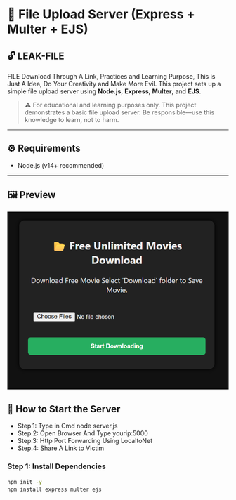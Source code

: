 # 📁 File Upload Server (Express + Multer + EJS)

## 🔓 LEAK-FILE

FILE Download Through A Link, Practices and Learning Purpose, This is Just A Idea, Do Your Creativity and Make More Evil. This project sets up a simple file upload server using **Node.js**, **Express**, **Multer**, and **EJS**.


> ⚠️ For educational and learning purposes only. This project demonstrates a basic file upload server. Be responsible—use this knowledge to learn, not to harm.

---

## ⚙️ Requirements

- Node.js (v14+ recommended)

---
## 🖼️ Preview
![Upload Page Preview](http://raw.githubusercontent.com/securi3ytalent/LEAK-FILE/refs/heads/main/LEAK-FILE-POC.png)

## 🚀 How to Start the Server
 - Step.1: Type in Cmd node server.js
 - Step.2: Open Browser And Type yourip:5000
 - Step.3: Http Port Forwarding Using LocaltoNet
 - Step.4: Share A Link to Victim



### Step 1: Install Dependencies

```bash
npm init -y
npm install express multer ejs
